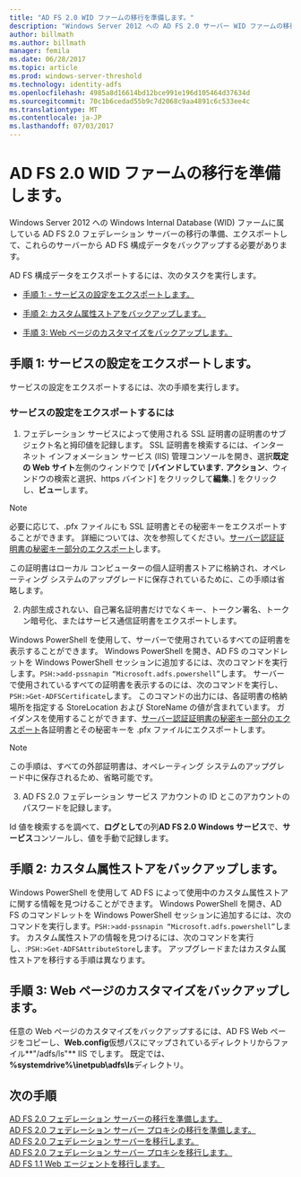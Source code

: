 ```yaml
---
title: "AD FS 2.0 WID ファームの移行を準備します。"
description: "Windows Server 2012 への AD FS 2.0 サーバー WID ファームの移行の準備について説明します。"
author: billmath
ms.author: billmath
manager: femila
ms.date: 06/28/2017
ms.topic: article
ms.prod: windows-server-threshold
ms.technology: identity-adfs
ms.openlocfilehash: 4985a8d16614bd12bce991e196d105464d37634d
ms.sourcegitcommit: 70c1b6cedad55b9c7d2068c9aa4891c6c533ee4c
ms.translationtype: MT
ms.contentlocale: ja-JP
ms.lasthandoff: 07/03/2017
---
```

# <a name="prepare-to-migrate-an-ad-fs-20-wid-farm"></a>AD FS 2.0 WID ファームの移行を準備します。  
 Windows Server 2012 への Windows Internal Database (WID) ファームに属している AD FS 2.0 フェデレーション サーバーの移行の準備、エクスポートして、これらのサーバーから AD FS 構成データをバックアップする必要があります。  
  
 AD FS 構成データをエクスポートするには、次のタスクを実行します。  
  
-   [手順 1: - サービスの設定をエクスポートします。](#step-1-export-service-settings)  
  
-   [手順 2: カスタム属性ストアをバックアップします。](#step-2-back-up-custom-attribute-stores)  
  
-   [手順 3: Web ページのカスタマイズをバックアップします。](#step-3-back-up-webpage-customizations)  
  
## <a name="step-1-export-service-settings"></a>手順 1: サービスの設定をエクスポートします。  
 サービスの設定をエクスポートするには、次の手順を実行します。  
  
### <a name="to-export-service-settings"></a>サービスの設定をエクスポートするには  
  
1.  フェデレーション サービスによって使用される SSL 証明書の証明書のサブジェクト名と拇印値を記録します。 SSL 証明書を検索するには、インターネット インフォメーション サービス (IIS) 管理コンソールを開き、選択**既定の Web サイト**左側のウィンドウで [**バインドしています.** **アクション**、ウィンドウの検索と選択、https バインド] をクリックして**編集**、] をクリックし、**ビュー**します。  
  
> [!NOTE]
>  必要に応じて、.pfx ファイルにも SSL 証明書とその秘密キーをエクスポートすることができます。 詳細については、次を参照してください。[サーバー認証証明書の秘密キー部分のエクスポート](Export-the-Private-Key-Portion-of-a-Server-Authentication-Certificate.md)します。  
>   
>  この証明書はローカル コンピューターの個人証明書ストアに格納され、オペレーティング システムのアップグレードに保存されているために、この手順は省略します。  
  
2.  内部生成されない、自己署名証明書だけでなくキー、トークン署名、トークン暗号化、またはサービス通信証明書をエクスポートします。  
  
Windows PowerShell を使用して、サーバーで使用されているすべての証明書を表示することができます。 Windows PowerShell を開き、AD FS のコマンドレットを Windows PowerShell セッションに追加するには、次のコマンドを実行します。`PSH:>add-pssnapin “Microsoft.adfs.powershell”`します。 サーバーで使用されているすべての証明書を表示するのには、次のコマンドを実行し、`PSH:>Get-ADFSCertificate`します。 このコマンドの出力には、各証明書の格納場所を指定する StoreLocation および StoreName の値が含まれています。  ガイダンスを使用することができます、[サーバー認証証明書の秘密キー部分のエクスポート](Export-the-Private-Key-Portion-of-a-Server-Authentication-Certificate.md)各証明書とその秘密キーを .pfx ファイルにエクスポートします。  
  
> [!NOTE]
>  この手順は、すべての外部証明書は、オペレーティング システムのアップグレード中に保存されるため、省略可能です。  
  
3.  AD FS 2.0 フェデレーション サービス アカウントの ID とこのアカウントのパスワードを記録します。  
  
Id 値を検索するを調べて、**ログとして**の列**AD FS 2.0 Windows サービス**で、**サービス**コンソールし、値を手動で記録します。  
  
## <a name="step-2-back-up-custom-attribute-stores"></a>手順 2: カスタム属性ストアをバックアップします。  
 Windows PowerShell を使用して AD FS によって使用中のカスタム属性ストアに関する情報を見つけることができます。 Windows PowerShell を開き、AD FS のコマンドレットを Windows PowerShell セッションに追加するには、次のコマンドを実行します。`PSH:>add-pssnapin “Microsoft.adfs.powershell”`します。 カスタム属性ストアの情報を見つけるには、次のコマンドを実行し、:`PSH:>Get-ADFSAttributeStore`します。 アップグレードまたはカスタム属性ストアを移行する手順は異なります。  
  
## <a name="step-3-back-up-webpage-customizations"></a>手順 3: Web ページのカスタマイズをバックアップします。  
 任意の Web ページのカスタマイズをバックアップするには、AD FS Web ページをコピーし、**Web.config**仮想パスにマップされているディレクトリからファイル**"/adfs/ls"** IIS でします。 既定では、**%systemdrive%\inetpub\adfs\ls**ディレクトリ。  

## <a name="next-steps"></a>次の手順
 [AD FS 2.0 フェデレーション サーバーの移行を準備します。](prepare-to-migrate-ad-fs-fed-server.md)   
 [AD FS 2.0 フェデレーション サーバー プロキシの移行を準備します。](prepare-to-migrate-ad-fs-fed-proxy.md)   
 [AD FS 2.0 フェデレーション サーバーを移行します。](migrate-the-ad-fs-fed-server.md)   
 [AD FS 2.0 フェデレーション サーバー プロキシを移行します。](migrate-the-ad-fs-2-fed-server-proxy.md)   
 [AD FS 1.1 Web エージェントを移行します。](migrate-the-ad-fs-web-agent.md)